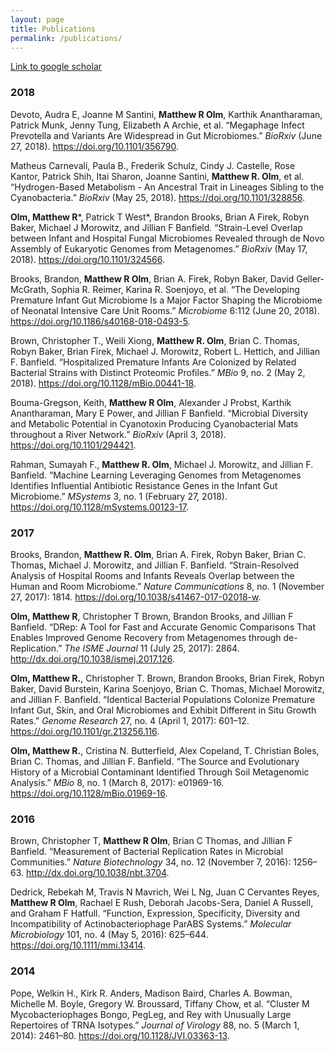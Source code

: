 ```yaml
---
layout: page
title: Publications
permalink: /publications/
---
```


[Link to google scholar](https://scholar.google.com/citations?user=BoDUkpMAAAAJ&hl)

### 2018

Devoto, Audra E, Joanne M Santini, **Matthew R Olm**, Karthik Anantharaman, Patrick Munk, Jenny Tung, Elizabeth A Archie, et al. “Megaphage Infect Prevotella and Variants Are Widespread in Gut Microbiomes.” *BioRxiv* (June 27, 2018). <https://doi.org/10.1101/356790>.

Matheus Carnevali, Paula B., Frederik Schulz, Cindy J. Castelle, Rose Kantor, Patrick Shih, Itai Sharon, Joanne Santini, **Matthew R. Olm**, et al. “Hydrogen-Based Metabolism - An Ancestral Trait in Lineages Sibling to the Cyanobacteria.” *BioRxiv* (May 25, 2018). <https://doi.org/10.1101/328856>.

__Olm, Matthew R__\*, Patrick T West\*, Brandon Brooks, Brian A Firek, Robyn Baker, Michael J Morowitz, and Jillian F Banfield. “Strain-Level Overlap between Infant and Hospital Fungal Microbiomes Revealed through de Novo Assembly of Eukaryotic Genomes from Metagenomes.” *BioRxiv* (May 17, 2018). <https://doi.org/10.1101/324566>.

Brooks, Brandon, **Matthew R Olm**, Brian A. Firek, Robyn Baker, David Geller-McGrath, Sophia R. Reimer, Karina R. Soenjoyo, et al. “The Developing Premature Infant Gut Microbiome Is a Major Factor Shaping the Microbiome of Neonatal Intensive Care Unit Rooms.” *Microbiome* 6:112 (June 20, 2018). <https://doi.org/10.1186/s40168-018-0493-5>.

Brown, Christopher T., Weili Xiong, **Matthew R. Olm**, Brian C. Thomas, Robyn Baker, Brian Firek, Michael J. Morowitz, Robert L. Hettich, and Jillian F. Banfield. “Hospitalized Premature Infants Are Colonized by Related Bacterial Strains with Distinct Proteomic Profiles.” *MBio* 9, no. 2 (May 2, 2018). <https://doi.org/10.1128/mBio.00441-18>.

Bouma-Gregson, Keith, **Matthew R Olm**, Alexander J Probst, Karthik Anantharaman, Mary E Power, and Jillian F Banfield. “Microbial Diversity and Metabolic Potential in Cyanotoxin Producing Cyanobacterial Mats throughout a River Network.” *BioRxiv* (April 3, 2018). <https://doi.org/10.1101/294421>.

Rahman, Sumayah F., **Matthew R. Olm**, Michael J. Morowitz, and Jillian F. Banfield. “Machine Learning Leveraging Genomes from Metagenomes Identifies Influential Antibiotic Resistance Genes in the Infant Gut Microbiome.” *MSystems* 3, no. 1 (February 27, 2018). <https://doi.org/10.1128/mSystems.00123-17>.

### 2017

Brooks, Brandon, **Matthew R. Olm**, Brian A. Firek, Robyn Baker, Brian C. Thomas, Michael J. Morowitz, and Jillian F. Banfield. “Strain-Resolved Analysis of Hospital Rooms and Infants Reveals Overlap between the Human and Room Microbiome.” *Nature Communications* 8, no. 1 (November 27, 2017): 1814. <https://doi.org/10.1038/s41467-017-02018-w>.

**Olm, Matthew R**, Christopher T Brown, Brandon Brooks, and Jillian F Banfield. “DRep: A Tool for Fast and Accurate Genomic Comparisons That Enables Improved Genome Recovery from Metagenomes through de-Replication.” *The ISME Journal* 11 (July 25, 2017): 2864. <http://dx.doi.org/10.1038/ismej.2017.126>.

**Olm, Matthew R.**, Christopher T. Brown, Brandon Brooks, Brian Firek, Robyn Baker, David Burstein, Karina Soenjoyo, Brian C. Thomas, Michael Morowitz, and Jillian F. Banfield. “Identical Bacterial Populations Colonize Premature Infant Gut, Skin, and Oral Microbiomes and Exhibit Different in Situ Growth Rates.” *Genome Research* 27, no. 4 (April 1, 2017): 601–12. <https://doi.org/10.1101/gr.213256.116>.

**Olm, Matthew R.**, Cristina N. Butterfield, Alex Copeland, T. Christian Boles, Brian C. Thomas, and Jillian F. Banfield. “The Source and Evolutionary History of a Microbial Contaminant Identified Through Soil Metagenomic Analysis.” *MBio* 8, no. 1 (March 8, 2017): e01969-16. <https://doi.org/10.1128/mBio.01969-16>.

### 2016

Brown, Christopher T, **Matthew R Olm**, Brian C Thomas, and Jillian F Banfield. “Measurement of Bacterial Replication Rates in Microbial Communities.” *Nature Biotechnology* 34, no. 12 (November 7, 2016): 1256–63. <http://dx.doi.org/10.1038/nbt.3704>.

Dedrick, Rebekah M, Travis N Mavrich, Wei L Ng, Juan C Cervantes Reyes, **Matthew R Olm**, Rachael E Rush, Deborah Jacobs-Sera, Daniel A Russell, and Graham F Hatfull. “Function, Expression, Specificity, Diversity and Incompatibility of Actinobacteriophage ParABS Systems.” *Molecular Microbiology* 101, no. 4 (May 5, 2016): 625–644. <https://doi.org/10.1111/mmi.13414>.

### 2014

Pope, Welkin H., Kirk R. Anders, Madison Baird, Charles A. Bowman, Michelle M. Boyle, Gregory W. Broussard, Tiffany Chow, et al. “Cluster M Mycobacteriophages Bongo, PegLeg, and Rey with Unusually Large Repertoires of TRNA Isotypes.” *Journal of Virology* 88, no. 5 (March 1, 2014): 2461–80. <https://doi.org/10.1128/JVI.03363-13>.

